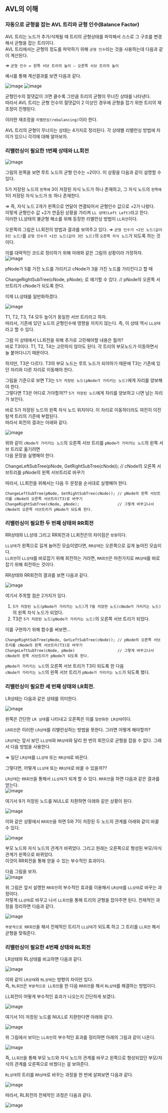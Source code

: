 ## AVL의 이해

### 자동으로 균형을 잡는 AVL 트리와 균형 인수(Balance Factor)

AVL 트리는 노드가 추가/삭제될 때 트리의 균형상태를 파악해서 스스로 그 구조를 변경해서 균형을 잡는 트리이다.  
AVL 트리에서는 균형의 정도를 파악하기 위해 `균형 인수`라는 것을 사용하는데 다음과 같이 계산된다. 

⇒ `균형 인수 = 왼쪽 서브 트리의 높이 – 오른쪽 서브 트리의 높이` 

예시를 통해 계산결과를 보면 다음과 같다.

![image](https://user-images.githubusercontent.com/64796257/150292800-ba3e336a-3d13-40a4-9fa5-c362dee8bab5.png)
![image](https://user-images.githubusercontent.com/64796257/150292803-bd97d09e-ec3a-40c0-b99a-836e1d43c350.png)

균형인수의 절댓값이 크면 클수록 그만큼 트리의 균형이 무너진 상태를 나타낸다.  
따라서 AVL 트리는 균형 인수의 절댓값이 2 이상인 경우에 균형을 잡기 위한 트리의 재조정이 진행된다.

이러한 재조정을 `리밸런싱(rebalancing)`이라 한다.

AVL 트리의 균형이 무너지는 상태는 4가지로 정리된다. 각 상태별 리밸런싱 방법에 차이가 있으니 각각에 대해 알아보자. 

### 리밸런싱이 필요한 1번째 상태와 LL회전 

![image](https://user-images.githubusercontent.com/64796257/150293037-80af6a54-f42c-4b26-8429-a8d1cb2a8de9.png)

그림의 왼쪽을 보면 루트 노드의 균형 인수는 +2이다. 이 상황을 다음과 같이 설명할 수 있다.  

5가 저장된 노드의 `왼쪽에` 3이 저장된 자식 노드가 하나 존재하고, 그 자식 노드의 `왼쪽에` 1이 저장된 자식 노드가 또 하나 존재한다.

⇒ 즉, 자식 노드 2개가 왼쪽으로 연달아 연결되어서 균형인수 값으로 +2가 나왔다.  
이렇게 균형인수 값 +2가 연출된 상황을 가리켜 `LL 상태(Left Left)`라고 한다.  
이러한 LL상태의 불균형 해소를 위해 등장한 리밸런싱 방법이 `LL회전`이다.

오른쪽의 그림은 LL회전의 방법과 결과를 보여주고 있다. 
⇒ `균형 인수가 +2인 노드(값이 5인 노드)`를 `균형 인수가 +1인 노드(값이 3인 노드)`의 `오른쪽 자식 노드`가 되도록 하는 것이다.

이를 대략적인 코드로 정리하기 위해 아래와 같은 그림의 상황이라 가정하자.  
![image](https://user-images.githubusercontent.com/64796257/150295446-cd02758e-0da4-4a93-b6f8-66ab6d5d0dd6.png)

pNode가 5를 가진 노드를 가리키고 cNode가 3을 가진 노드를 가리킨다고 할 때 

ChangeRightSubTree(cNode, pNode); 로 얘기할 수 있다. // pNode의 오른쪽 서브트리가 cNode가 되도록 한다.

이제 LL상태를 일반화하겠다. 

![image](https://user-images.githubusercontent.com/64796257/150295528-b961fbb9-2633-4877-98b1-d652312d0b77.png)

T1, T2, T3, T4 모두 높이가 동일한 서브 트리라고 하자.  
따라서, 기존에 있던 노드의 균형인수에 영향을 끼치지 않는다. 즉, 이 상태 역시 `LL상태`라고 할 수 있다.

그럼 이 상태에서 LL회전을 위해 추가로 고민해야할 내용은 뭘까?  
바로 T3이다. T1, T2, T4는 고민하지 않아도 된다. 각 트리의 부모노드가 이동하면서 늘 붙어다니기 때문이다. 

하지만, T3은 다르다. T3의 부모 노드는 루트 노드가 되야하기 때문에 T3는 기존에 있던 자리와 다른 자리로 이동해야 한다.

그림을 기준으로 보면 T3는 `5가 저장된 노드(pNode가 가리키는 노드)`에게 자리를 양보해야 한다.  
그렇다면 T3은 어디로 가야할까?? `5가 저장된 노드`에게 자리를 양보하고 나면 남는 자리가 보인다.

바로 5가 저장된 노드의 왼쪽 자식 노드 위치이다. 이 자리로 이동하더라도 여전히 이진 탐색 트리의 기준에 부합된다.  
따라서 회전의 결과는 아래와 같다.

![image](https://user-images.githubusercontent.com/64796257/150295741-e2352e3d-1293-48db-8601-f9b3bfd6d2e5.png)

위와 같이 `cNode가 가리키는 노드`의 오른쪽 서브 트리를 `pNode가 가리키는 노드`의 왼쪽 서브 트리로 옮기려면  
다음 문장을 실행해야 한다. 

ChangeLeftSubTree(pNode, GetRightSubTree(cNode)); // cNode의 오른쪽 서브트리를 pNode의 왼쪽 서브트리로 바꾸기

따라서, LL회전을 위해서는 다음 두 문장을 순서대로 실행해야 한다.
``` 
ChangeLeftSubTree(pNode, GetRightSubTree(cNode)); // pNode의 왼쪽 서브트리를 cNode의 오른쪽 서브트리(T3)로 바꾸기 
ChangeRightSubTree(cNode, pNode);                 // 그렇게 바꾸고나서 cNode의 오른쪽 서브트리가 pNode가 되도록 한다.
```

### 리밸런싱이 필요한 두 번째 상태와 RR회전
RR상태와 LL상태 그리고 RR회전과 LL회전은의 차이점은 `방향`이다.  

`LL상태`가 왼쪽으로 길게 늘어진 모습이였다면, `RR상태`는 오른쪽으로 길게 늘어진 모습이다.  
`LL회전`이 `LL상태`를 바로잡기 위해 회전하는 거라면, `RR회전`은 마찬가지로 `RR상태`를 바로잡기 위해 회전하는 것이다.

RR상태와 RR회전의 결과를 보면 다음과 같다.

![image](https://user-images.githubusercontent.com/64796257/150297501-15284709-72ea-4961-b274-c675b307f685.png)

여기서 주목할 점은 2가지가 있다. 
1. `5가 저장된 노드(pNode가 가리키는 노드)`가 `7을 저장한 노드(cNode가 가리키는 노드)`의 왼쪽 자식 노드가 되었다.
2. T3은 `5가 저장된 노드(pNode가 가리키는 노드)`의 오른쪽 서브 트리가 되었다.

이를 구현하기 위해 함수를 써보면...
```
ChangeRightSubTree(pNode, GetLeftSubTree(cNode)); // pNode의 오른쪽 서브트리를 cNode의 왼쪽 서브트리(T3)로 바꾸기
ChangeLeftSubTree(cNode, pNode)                   // 그렇게 바꾸고나서 cNode의 왼쪽 서브트리가 pNode가 되도록 한다.
```
`pNode가 가리키는 노드`의 오른쪽 서브 트리가 T3이 되도록 한 다음  
`cNode가 가리키는 노드`의 왼쪽 서브 트리가 `pNode가 가리키는 노드`가 되도록 했다.

### 리밸런싱이 필요한 세 번째 상태와 LR회전.

LR상태는 다음과 같은 상태를 의미한다.

![image](https://user-images.githubusercontent.com/64796257/150297906-9106c686-d825-42de-b736-b4dcbf77d11a.png)

왼쪽은 간단한 `LR 상태`를 나타내고 오른쪽은 이를 `일반화한 LR상태`이다.

`LR회전`은 이러한 `LR상태`를 리밸런싱하는 방법을 뜻한다. 그러면 어떻게 해야할까?

`LR상태`는 앞서 보인 `LL상태`와 `RR상태`와 달리 한 번의 회전으로 균형을 잡을 수 없다. 그래서 다음 방법을 사용한다.

⇒ 일단 `LR상태`를 `LL상태` 또는 `RR상태`로 바꾼다.

그렇다면, 어떻게 `LL상태` 또는 `RR상태`로 바꿀 수 있을까?? 

`LR상태`는 `RR회전`을 통해서 `LL상태`가 되게 할 수 있다. `RR회전`을 하면 다음과 같은 결과를 얻는다.  
![image](https://user-images.githubusercontent.com/64796257/150298161-9411b99c-a58b-43b7-b116-f80aaacc18fe.png)

여기서 9가 저장된 노드를 NULL로 치환하면 아래와 같은 상황이 된다.

![image](https://user-images.githubusercontent.com/64796257/150298184-21cfd0d7-0571-4f13-95f3-baf3a05e3085.png)

이와 같은 상황에서 `RR회전`을 하면 5와 7이 저장된 두 노드의 관계를 아래와 같이 바꿀 수 있다.

![image](https://user-images.githubusercontent.com/64796257/150298225-26b1cd1d-f32d-4995-b9ed-e9f28e132598.png)

부모 노드와 자식 노드의 관계가 바뀌었다. 그리고 원래는 오른쪽으로 형성된 부모/자식 관계가 왼쪽으로 바뀌었다.  
이것이 RR회전을 통해 얻을 수 있는 부수적인 효과이다.

다음 그림을 보자.  
![image](https://user-images.githubusercontent.com/64796257/150299010-b4e364e5-d945-4de7-b96b-5a7c2fbfe054.png)

위 그림은 앞서 설명한 `RR회전`의 부수적인 효과를 이용해서 `LR상태`를 `LL상태`로 바꾸는 과정이다.  
저렇게 `LL상태`로 바꾸고 나서 `LL회전`을 통해 트리의 균형을 잡아주면 된다. 전체적인 과정을 정리하면 다음과 같다.

![image](https://user-images.githubusercontent.com/64796257/150299339-70a3f047-37fe-4cb7-aaeb-1e26f7790be4.png)

`부분적으로 RR회전`을 해서 전체적인 트리가 `LL상태`가 되도록 하고 그 트리를 `LL회전` 해서 균형을 맞춰준다.

### 리밸런싱이 필요한 4번째 상태와 RL회전

LR상태와 RL상태를 비교하면 다음과 같다.

![image](https://user-images.githubusercontent.com/64796257/150299522-59755ac6-b8a8-4168-a2f8-89962af0f5d7.png)

이와 같이 `LR상태`와 `RL상태`는 방향의 차이만 있다.  
즉, `RL회전`은 `부분적으로 LL회전`을 한 다음 `RR회전`을 해서 `RL상태`를 해결하는 방법이다.

LL회전이 어떻게 부수적인 효과가 나오는지 간단하게 보겠다.

![image](https://user-images.githubusercontent.com/64796257/150299662-26e1a5eb-54d8-4319-9ab3-e05fd4cb45cc.png)

여기서 1이 저장된 노드를 NULL로 치환한다면 아래와 같다.

![image](https://user-images.githubusercontent.com/64796257/150299694-41c720f8-7b6f-448b-9964-26c563649975.png)

위 그림에서 보이는 `LL회전`의 부수적인 효과를 정리하면 아래의 그림과 같이 나온다.

![image](https://user-images.githubusercontent.com/64796257/150299742-f82f6729-18ce-4f3b-8624-605e3e1b64ac.png)

즉, `LL회전`을 통해 부모 노드와 자식 노드의 관계를 바꾸고 왼쪽으로 형성되었던 부모/자식의 관계를 오른쪽으로 바꿨다는 걸 보여준다.

`RL상태`의 트리를 `RR상태`로 바꾸는 과정을 한 번에 살펴보면 다음과 같다.

![image](https://user-images.githubusercontent.com/64796257/150299822-f11f165b-39da-43d5-9f72-623ac7fb7477.png)

따라서, RL회전의 전체적인 과정은 다음과 같다.

![image](https://user-images.githubusercontent.com/64796257/150299870-19940565-917c-4aee-847b-4277736d9132.png)














